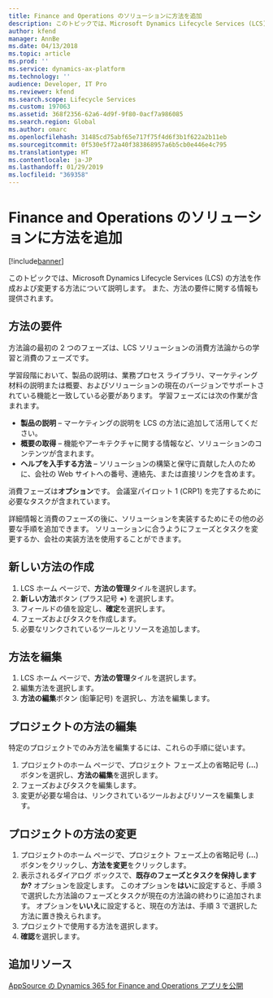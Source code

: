 ```yaml
---
title: Finance and Operations のソリューションに方法を追加
description: このトピックでは、Microsoft Dynamics Lifecycle Services (LCS) の方法を作成および変更する方法について説明します。 また、方法の要件に関する情報も提供されます。
author: kfend
manager: AnnBe
ms.date: 04/13/2018
ms.topic: article
ms.prod: ''
ms.service: dynamics-ax-platform
ms.technology: ''
audience: Developer, IT Pro
ms.reviewer: kfend
ms.search.scope: Lifecycle Services
ms.custom: 197063
ms.assetid: 368f2356-62a6-4d9f-9f80-0acf7a986085
ms.search.region: Global
ms.author: omarc
ms.openlocfilehash: 31485cd75abf65e717f75f4d6f3b1f622a2b11eb
ms.sourcegitcommit: 0f530e5f72a40f383868957a6b5cb0e446e4c795
ms.translationtype: HT
ms.contentlocale: ja-JP
ms.lasthandoff: 01/29/2019
ms.locfileid: "369358"
---
```

# <a name="add-methodologies-to-finance-and-operations-solutions"></a>Finance and Operations のソリューションに方法を追加

[!include[banner](../includes/banner.md)]

このトピックでは、Microsoft Dynamics Lifecycle Services (LCS) の方法を作成および変更する方法について説明します。 また、方法の要件に関する情報も提供されます。

<a name="methodology-requirements"></a>方法の要件
------------------------

方法論の最初の 2 つのフェーズは、LCS ソリューションの消費方法論からの学習と消費のフェーズです。 

学習段階において、製品の説明は、業務プロセス ライブラリ、マーケティング材料の説明または概要、およびソリューションの現在のバージョンでサポートされている機能と一致している必要があります。 学習フェーズには次の作業が含まれます。

-   **製品の説明** – マーケティングの説明を LCS の方法に追加して活用してください。
-   **概要の取得** – 機能やアーキテクチャに関する情報など、ソリューションのコンテンツが含まれます。
-   **ヘルプを入手する方法** – ソリューションの構築と保守に貢献した人のために、会社の Web サイトへの番号、連絡先、または直接リンクを含めます。

消費フェーズは**オプション**です。 会議室パイロット 1 (CRP1) を完了するために必要なタスクが含まれています。 


詳細情報と消費のフェーズの後に、ソリューションを実装するためにその他の必要な手順を追加できます。 ソリューションに合うようにフェーズとタスクを変更するか、会社の実装方法を使用することができます。

## <a name="create-a-new-methodology"></a>新しい方法の作成
1.  LCS ホーム ページで、**方法の管理**タイルを選択します。
2.  **新しい方法**ボタン (プラス記号 **+**) を選択します。
3.  フィールドの値を設定し、**確定**を選択します。
4.  フェーズおよびタスクを作成します。
5.  必要なリンクされているツールとリソースを追加します。

## <a name="edit-a-methodology"></a>方法を編集
1.  LCS ホーム ページで、**方法の管理**タイルを選択します。
2.  編集方法を選択します。
3.  **方法の編集**ボタン (鉛筆記号) を選択し、方法を編集します。

## <a name="edit-a-projects-methodology"></a>プロジェクトの方法の編集
特定のプロジェクトでのみ方法を編集するには、これらの手順に従います。

1.  プロジェクトのホーム ページで、プロジェクト フェーズ上の省略記号 (**...**) ボタンを選択し、**方法の編集**を選択します。
2.  フェーズおよびタスクを編集します。
3.  変更が必要な場合は、リンクされているツールおよびリソースを編集します。

## <a name="change-a-projects-methodology"></a>プロジェクトの方法の変更
1.  プロジェクトのホーム ページで、プロジェクト フェーズ上の省略記号 (**...**) ボタンをクリックし、**方法を変更**をクリックします。
2.  表示されるダイアログ ボックスで、**既存のフェーズとタスクを保持しますか?** オプションを設定します。 このオプションを**はい**に設定すると、手順 3 で選択した方法論のフェーズとタスクが現在の方法論の終わりに追加されます。 オプションを**いいえ**に設定すると、現在の方法は、手順 3 で選択した方法に置き換えられます。
3.  プロジェクトで使用する方法を選択します。
4.  **確認**を選択します。


<a name="additional-resources"></a>追加リソース
--------

[AppSource の Dynamics 365 for Finance and Operations アプリを公開](lcs-solutions-app-source.md)
